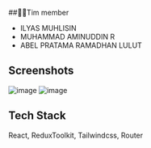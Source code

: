 ##👨‍💻Tim member
- ILYAS MUHLISIN
- MUHAMMAD AMINUDDIN R
- ABEL PRATAMA RAMADHAN LULUT
  
## Screenshots
![image](https://github.com/Hacktiv8-Project4/movies-project/assets/72755037/d6411e47-3105-4d8f-b498-e99955109ca2)
![image](https://github.com/Hacktiv8-Project4/movies-project/assets/72755037/a57daf9b-39cf-4022-a4f1-81c957b8aa3c)

## Tech Stack
React, ReduxToolkit, Tailwindcss, Router
